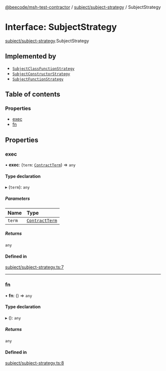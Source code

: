 [@beecode/msh-test-contractor](../README.md) / [subject/subject-strategy](../modules/subject_subject_strategy.md) / SubjectStrategy

# Interface: SubjectStrategy

[subject/subject-strategy](../modules/subject_subject_strategy.md).SubjectStrategy

## Implemented by

- [`SubjectClassFunctionStrategy`](../classes/subject_subject_class_function_strategy.SubjectClassFunctionStrategy.md)
- [`SubjectConstructorStrategy`](../classes/subject_subject_constructor_strategy.SubjectConstructorStrategy.md)
- [`SubjectFunctionStrategy`](../classes/subject_subject_function_strategy.SubjectFunctionStrategy.md)

## Table of contents

### Properties

- [exec](subject_subject_strategy.SubjectStrategy.md#exec)
- [fn](subject_subject_strategy.SubjectStrategy.md#fn)

## Properties

### exec

• **exec**: (`term`: [`ContractTerm`](../modules/types.md#contractterm)) => `any`

#### Type declaration

▸ (`term`): `any`

##### Parameters

| Name | Type |
| :------ | :------ |
| `term` | [`ContractTerm`](../modules/types.md#contractterm) |

##### Returns

`any`

#### Defined in

[subject/subject-strategy.ts:7](https://github.com/beecode-rs/msh-test-contractor/blob/05cbddf/src/subject/subject-strategy.ts#L7)

___

### fn

• **fn**: () => `any`

#### Type declaration

▸ (): `any`

##### Returns

`any`

#### Defined in

[subject/subject-strategy.ts:8](https://github.com/beecode-rs/msh-test-contractor/blob/05cbddf/src/subject/subject-strategy.ts#L8)
